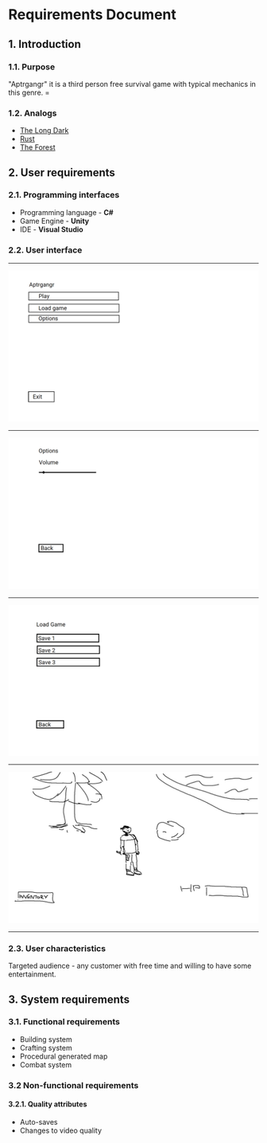 # Requirements Document
## 1. Introduction
### 1.1. Purpose 
"Aptrgangr" it is a third person free survival game with typical mechanics in this genre. =
### 1.2. Analogs
* [The Long Dark](https://store.steampowered.com/app/305620/The_Long_Dark/)
* [Rust](https://store.steampowered.com/app/252490/Rust/)
* [The Forest ](https://store.steampowered.com/app/242760/The_Forest/)

## 2. User requirements
### 2.1. Programming interfaces
* Programming language - **C#**
* Game Engine - **Unity**
* IDE - **Visual Studio**
### 2.2. User interface

----------------------------------------------------

![alt text](Interface/Main_menu.png "Main menu")

----------------------------------------------------

![alt text](Interface/Options_menu.png "Options menu")

----------------------------------------------------

![alt text](Interface/Load_screen.png "Load screen")

----------------------------------------------------

![alt text](Interface/In-game_interface.png "In-game interface")

----------------------------------------------------

### 2.3. User characteristics
Targeted audience - any customer with free time and willing to have some entertainment.

## 3. System requirements
### 3.1. Functional requirements
* Building system
* Crafting system
* Procedural generated map
* Combat system
### 3.2 Non-functional requirements
#### 3.2.1. Quality attributes
* Auto-saves
* Changes to video quality
